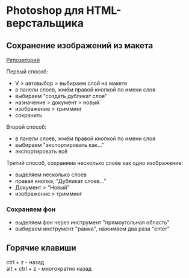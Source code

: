 # Photoshop для HTML-верстальщика
## Сохранение изображений из макета

[Репозиторий](https://github.com/damir-art/layout/tree/master/photoshop)

Первый способ:
* V > автовыбор > выбираем слой на макете
* в панели слоев, жмём правой кнопкой по имени слоя
* выбираем "создать дубликат слоя"
* назначение > документ > новый
* изображение > тримминг
* сохранить

Второй способ:
* в панели слоев, жмём правой кнопкой по имени слоя
* выбираем "экспортировать как..."
* экспортировать всё

Третий способ, сохраняем несколько слоёв как одно изображение:
* выделяем несколько слоев
* правая кнопка, "Дубликат слоев..."
* Документ > "Новый"
* изображение > тримминг

### Сохраняем фон
* выделяем фон через инструмент "прямоугольная область"
* выбираем инструмент "рамка", нажимаем два раза "enter"

## Горячие клавиши
ctrl + z - назад<br />
alt + ctrl + z - многократно назад
